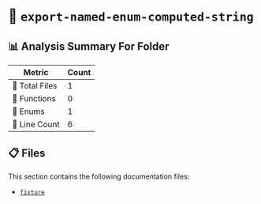 # 📁 `export-named-enum-computed-string`

## 📊 Analysis Summary For Folder

| Metric | Count |
|--------|-------|
| 📁 Total Files | 1 |
| 🔧 Functions | 0 |
| 🎯 Enums | 1 |
| 🔢 Line Count | 6 |


## 📋 Files

This section contains the following documentation files:

- [`fixture`](./fixture.md)